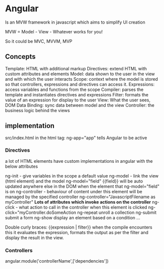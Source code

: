 # Angular

Is an MVW framework in javascript which aims to simplify UI creation

MVW = Model - View - Whatever works for you!

So it could be MVC, MVVM, MVP

## Concepts

Template:       HTML with additional markup
Directives:     extend HTML with custom attributes and elements
Model:          data shown to the user in the view and with which the user interacts
Scope:          context where the model is stored so that controllers, expressions and directives can access it.
Expressions:    access variables and functions from the scope
Compiler:       parses the template and instantiates directives and expressions
Filter:         formats the value of an expression for display to the user
View:           What the user sees, DOM
Data Binding:   sync data between model and the view
Controller:     the business logic behind the views

## implementation

src/index.html in the html tag: ng-app="app" tells Angular to be active

### Directives

a lot of HTML elements have custom implementations in angular with the below attributes

ng-init - give variables in the scope a default value
ng-model - link the view (html element) and the model
    ng-model="field"
    {{field}} will be auto updated anywhere else in the DOM when the element that ng-model="field" is on
ng-controller - behaviour of content under this element will be managed by the specified controller
    ng-controller="JavascriptFilename as myController"
**Lots of attributes which invoke actions on the controller**
ng-click - what action to call in the controller when this element is clicked
    ng-click="myController.doSomeAction
ng-repeat
    unroll a collection
ng-submit
    submit a form
ng-show
    display an element based on a condition
...

Double curly braces: {{expression | filter}}
when the compile encounters this it evaluates the expression, formats the output as per the filter and display the result in the view.

### Controllers

angular.module('controllerName',['dependencies'])